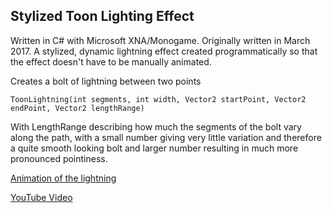 ## Stylized Toon Lighting Effect ##
Written in C# with Microsoft XNA/Monogame. Originally written in March 2017. 
A stylized, dynamic lightning effect created programmatically so that the effect doesn't have to be manually animated.

Creates a bolt of lightning between two points

    ToonLightning(int segments, int width, Vector2 startPoint, Vector2 endPoint, Vector2 lengthRange)

With LengthRange describing how much the segments of the bolt vary along the path, with a small number giving very little variation and therefore a quite smooth looking bolt and larger number resulting in much more pronounced pointiness. 

[Animation of the lightning](https://github.com/GryffDavid/READMEImages/blob/master/StylizedLightning/StylizedLightningAnimation.gif)

[YouTube Video](https://youtu.be/Vw5ROUqf0Dk)
